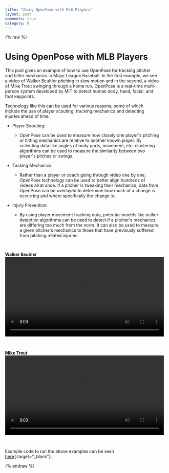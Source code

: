 ```yaml
---
title: "Using OpenPose with MLB Players"
layout: post
comments: true
category: R
---
```


{% raw %}

# Using OpenPose with MLB Players
  
This post gives an example of how to use OpenPose for tracking pitcher and hitter mechanics in Major League Baseball. In the first example, we see a video of Walker Beuhler pitching in slow motion and in the second, a video of Mike Trout swinging through a home run. OpenPose is a real-time multi-person system developed by MIT to detect human body, hand, facial, and foot keypoints.  

Technology like this can be used for various reasons, some of which include the use of player scouting, tracking mechanics and detecting injuries ahead of time. 

- Player Scouting:
  - OpenPose can be used to measure how closely one player's pitching or hitting mechanics are relative to another known player.  By collecting data like angles of body parts, movement, etc. clustering algorithms can be used to measure the similarity between two player's pitches or swings.


- Tacking Mechanics:
  - Rather than a player or coach going through video one by one, OpenPose technology can be used to better align hundreds of videos all at once. If a pitcher is tweaking their mechanics, data from OpenPose can be overlayed to determine how much of a change is occurring and where specifically the change is.


- Injury Prevention:
  - By using player movement tracking data, potential models like outlier detection algorithms can be used to detect if a pitcher's mechanics are differing too much from the norm.  It can also be used to measure a given pitcher's mechanics to those that have previously suffered from pitching related injuries.


<br>

<b>Walker Beuhler</b>
<video width="520" controls>
<source src="/figure/2021-02-17-mlb-openpose/walker_beuhler.mp4">
</video>

<br>

<b>Mike Trout</b>
<video width="520" controls>
<source src="/figure/2021-02-17-mlb-openpose/trout.mp4">
</video>

<br>

Example code to run the above examples can be seen [here](https://github.com/malteranalytics/malteranalytics.github.io/blob/master/research/OpenPose.ipynb){:target="_blank"}.



{% endraw %}

<script>
  (function(i,s,o,g,r,a,m){i['GoogleAnalyticsObject']=r;i[r]=i[r]||function(){
  (i[r].q=i[r].q||[]).push(arguments)},i[r].l=1*new Date();a=s.createElement(o),
  m=s.getElementsByTagName(o)[0];a.async=1;a.src=g;m.parentNode.insertBefore(a,m)
  })(window,document,'script','//www.google-analytics.com/analytics.js','ga');

  ga('create', 'UA-57468410-2', 'auto');
  ga('send', 'pageview');

</script>
